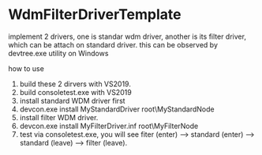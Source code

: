 # WdmFilterDriverTemplate
implement 2 drivers, one is standar wdm driver, another is its filter driver, which can be attach on standard driver. this can be observed by devtree.exe utility on Windows

how to use
1. build these 2 dirvers with VS2019.
2. build consoletest.exe with VS2019
3. install standard WDM driver first
4. devcon.exe install MyStandardDriver root\MyStandardNode
5. install filter WDM driver.
6. devcon.exe install MyFilterDriver.inf root\MyFilterNode
7. test via consoletest.exe, you will see fiter (enter) --> standard (enter) --> standard (leave) --> filter (leave).
